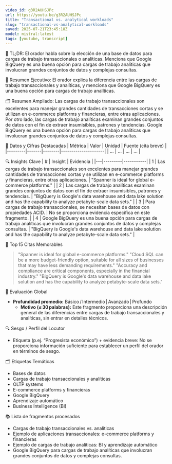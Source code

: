 ```yaml
---
video_id: g3R2AUHSJPc
url: https://youtu.be/g3R2AUHSJPc
title: "Transactional vs. analytical workloads"
slug: "transactional-vs-analytical-workloads"
saved: 2025-07-21T23:45:18Z
model: mistral:latest
tags: [youtube, transcript]
---
```



📌 TL;DR: El orador habla sobre la elección de una base de datos para cargas de trabajo transaccionales o analíticas. Menciona que Google BigQuery es una buena opción para cargas de trabajo analíticas que involucran grandes conjuntos de datos y complejas consultas.

  📰 Resumen Ejecutivo: El orador explica la diferencia entre las cargas de trabajo transaccionales y analíticas, y menciona que Google BigQuery es una buena opción para cargas de trabajo analíticas.

  🗂️ Resumen Ampliado: Las cargas de trabajo transaccionales son excelentes para manejar grandes cantidades de transacciones cortas y se utilizan en e-commerce platforms y financieras, entre otras aplicaciones. Por otro lado, las cargas de trabajo analíticas examinan grandes conjuntos de datos con el fin de extraer insumisibles, patrones y tendencias. Google BigQuery es una buena opción para cargas de trabajo analíticas que involucran grandes conjuntos de datos y complejas consultas.

  🔢 Datos y Cifras Destacadas
  | Métrica | Valor | Unidad | Fuente (cita breve) |
  |---------|-------|--------|---------------------|
  | … | … | … | … |

  🔍 Insights Clave
  | # | Insight | Evidencia |
  |---|---------|-----------|
  | 1 | Las cargas de trabajo transaccionales son excelentes para manejar grandes cantidades de transacciones cortas y se utilizan en e-commerce platforms y financieras, entre otras aplicaciones. | "Spanner is ideal for global e-commerce platforms." |
  | 2 | Las cargas de trabajo analíticas examinan grandes conjuntos de datos con el fin de extraer insumisibles, patrones y tendencias. | "BigQuery is Google's data warehouse and data lake solution and has the capability to analyze petabyte-scale data sets." |
  | 3 | Para cargas de trabajo transaccionales, se necesitan bases de datos con propiedades ACID. | No se proporciona evidencia específica en este fragmento. |
  | 4 | Google BigQuery es una buena opción para cargas de trabajo analíticas que involucran grandes conjuntos de datos y complejas consultas. | "BigQuery is Google's data warehouse and data lake solution and has the capability to analyze petabyte-scale data sets." |

  💬 Top 15 Citas Memorables
  > "Spanner is ideal for global e-commerce platforms."
  > "Cloud SQL can be a more budget-friendly option, suitable for all sizes of businesses that may have less demanding requirements."
  > "Accuracy and compliance are critical components, especially in the financial industry."
  > "BigQuery is Google's data warehouse and data lake solution and has the capability to analyze petabyte-scale data sets."

  🧮 Evaluación Global
  - **Profundidad promedio:** Básico / Intermedio | Avanzado | Profundo
    - **Motivo (≤ 30 palabras):** Este fragmento proporciona una descripción general de las diferencias entre cargas de trabajo transaccionales y analíticas, sin entrar en detalles técnicos.

  🔍 Sesgo / Perfil del Locutor
  - Etiqueta (p.ej. “Progresista económico”) + evidencia breve: No se proporciona información suficiente para establecer un perfil del orador en términos de sesgo.

  🗂️ Etiquetas Temáticas
  - Bases de datos
  - Cargas de trabajo transaccionales y analíticas
  - OLTP systems
  - E-commerce platforms y financieras
  - Google BigQuery
  - Aprendizaje automático
  - Business Intelligence (BI)

  📚 Lista de fragmentos procesados
  - Cargas de trabajo transaccionales vs. analíticas
  - Ejemplo de aplicaciones transaccionales: e-commerce platforms y financieras
  - Ejemplo de cargas de trabajo analíticas: BI y aprendizaje automático
  - Google BigQuery para cargas de trabajo analíticas que involucran grandes conjuntos de datos y complejas consultas.